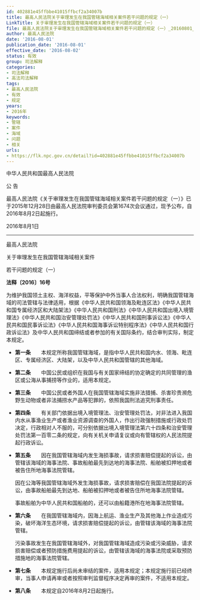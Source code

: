 ```yaml
---
id: 402881e45ffbbe41015ffbcf2a34007b
title: 最高人民法院关于审理发生在我国管辖海域相关案件若干问题的规定（一）
LinkTitle: 关于审理发生在我国管辖海域相关案件若干问题的规定（一）
file: 最高人民法院关于审理发生在我国管辖海域相关案件若干问题的规定（一）_20160801_402881e45ffbbe41015ffbcf2a34007b.docx
author: 最高人民法院
date: '2016-08-01'
publication_date: '2016-08-01'
effective_date: '2016-08-02'
status: 有效
group: 司法解释
categories:
- 司法解释
- 高法司法解释
tags:
- 最高人民法院
- 有效
- 规定
years:
- 2016年
keywords:
- 管辖
- 案件
- 海域
- 问题
- 相关
urls:
- https://flk.npc.gov.cn/detail?id=402881e45ffbbe41015ffbcf2a34007b
---
```


中华人民共和国最高人民法院

公 告

最高人民法院《关于审理发生在我国管辖海域相关案件若干问题的规定（一）》已于2015年12月28日由最高人民法院审判委员会第1674次会议通过，现予公布，自2016年8月2日起施行。

2016年8月1日

---

最高人民法院

关于审理发生在我国管辖海域相关案件

若干问题的规定（一）

**法释〔2016〕16号**

为维护我国领土主权、海洋权益，平等保护中外当事人合法权利，明确我国管辖海域的司法管辖与法律适用，根据《中华人民共和国领海及毗连区法》《中华人民共和国专属经济区和大陆架法》《中华人民共和国刑法》《中华人民共和国出境入境管理法》《中华人民共和国治安管理处罚法》《中华人民共和国刑事诉讼法》《中华人民共和国民事诉讼法》《中华人民共和国海事诉讼特别程序法》《中华人民共和国行政诉讼法》及中华人民共和国缔结或者参加的有关国际条约，结合审判实际，制定本规定。

- **第一条**　　本规定所称我国管辖海域，是指中华人民共和国内水、领海、毗连区、专属经济区、大陆架，以及中华人民共和国管辖的其他海域。

- **第二条**　　中国公民或组织在我国与有关国家缔结的协定确定的共同管理的渔区或公海从事捕捞等作业的，适用本规定。

- **第三条**　　中国公民或者外国人在我国管辖海域实施非法猎捕、杀害珍贵濒危野生动物或者非法捕捞水产品等犯罪的，依照我国刑法追究刑事责任。

- **第四条**　　有关部门依据出境入境管理法、治安管理处罚法，对非法进入我国内水从事渔业生产或者渔业资源调查的外国人，作出行政强制措施或行政处罚决定，行政相对人不服的，可分别依据出境入境管理法第六十四条和治安管理处罚法第一百零二条的规定，向有关机关申请复议或向有管辖权的人民法院提起行政诉讼。

- **第五条**　　因在我国管辖海域内发生海损事故，请求损害赔偿提起的诉讼，由管辖该海域的海事法院、事故船舶最先到达地的海事法院、船舶被扣押地或者被告住所地海事法院管辖。

  因在公海等我国管辖海域外发生海损事故，请求损害赔偿在我国法院提起的诉讼，由事故船舶最先到达地、船舶被扣押地或者被告住所地海事法院管辖。

  事故船舶为中华人民共和国船舶的，还可以由船籍港所在地海事法院管辖。

- **第六条**　　在我国管辖海域内，因海上航运、渔业生产及其他海上作业造成污染，破坏海洋生态环境，请求损害赔偿提起的诉讼，由管辖该海域的海事法院管辖。

  污染事故发生在我国管辖海域外，对我国管辖海域造成污染或污染威胁，请求损害赔偿或者预防措施费用提起的诉讼，由管辖该海域的海事法院或采取预防措施地的海事法院管辖。

- **第七条**　　本规定施行后尚未审结的案件，适用本规定；本规定施行前已经终审，当事人申请再审或者按照审判监督程序决定再审的案件，不适用本规定。

- **第八条**　　本规定自2016年8月2日起施行。
